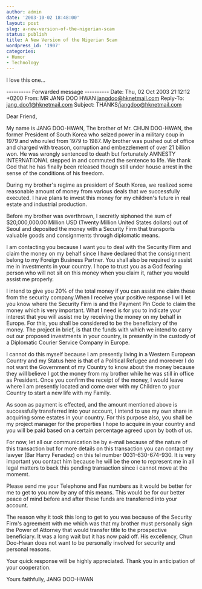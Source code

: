```yaml
---
author: admin
date: '2003-10-02 18:48:00'
layout: post
slug: a-new-version-of-the-nigerian-scam
status: publish
title: A New Version of the Nigerian Scam
wordpress_id: '1907'
categories:
- Humor
- Technology
---
```

I love this one...

---------- Forwarded message ----------
Date: Thu, 02 Oct 2003 21:12:12 +0200
From: MR JANG DOO HWAN <jangdoo@hknetmail.com>
Reply-To: jang_doo1@hknetmail.com
Subject: THANKS</jangdoo@hknetmail.com>

Dear Friend,

My name is JANG DOO-HWAN, The brother of Mr. CHUN DOO-HWAN, the former President of South Korea who seized power in a military coup in 1979 and who ruled from 1979 to 1987. My brother was pushed out of office and charged with treason, corruption and embezzlement of over 21 billion won. He was wrongly sentenced to death but fortunately AMNESTY INTERNATIONAL stepped in and commuted the sentence to life. We thank God that he has finally been released though still under house arrest in the sense of the conditions of his freedom.

During my brother's regime as president of South Korea, we realized some reasonable amount of money from various deals that we successfully executed. I have plans to invest this money for my children's future in real estate and industrial production.

Before my brother was overthrown, I secretly siphoned the sum of $20,000,000.00 Million USD (Twenty Million United States dollars) out of Seoul and deposited the money with a Security Firm that transports valuable goods and consignments through diplomatic means. <lj-cut text="read the rest"></lj-cut>

I am contacting you because I want you to deal with the Security Firm and claim the money on my behalf since I have declared that the consignment belong to my Foreign Business Partner. You shall also be required to assist me in investments in your country. I hope to trust you as a God fearing person who will not sit on this money when you claim it, rather you would assist me properly.

I intend to give you 20% of the total money if you can assist me claim these from the security company.When I receive your positive response I will let you know where the Security Firm is and the Payment Pin Code to claim the money which is very important. What I need is for you to indicate your interest that you will assist me by receiving the money on my behalf in Europe. For this, you shall be considered to be the beneficiary of the money. The project in brief, is that the funds with which we intend to carry out our proposed investments in your country, is presently in the custody of a Diplomatic Courier Service Company in Europe.

I cannot do this myself because I am presently living in a Western European Country and my Status here is that of a Political Refugee and moreover I do not want the Government of my Country to know about the money because they will believe I got the money from my brother while he was still in office as President. Once you confirm the receipt of the money, I would leave where I am presently located and come over with my Children to your Country to start a new life with my Family.

As soon as payment is effected, and the amount mentioned above is successfully transferred into your account, I intend to use my own share in acquiring some estates in your country. For this purpose also, you shall be my project manager for the properties I hope to acquire in your country and you will be paid based on a certain percentage agreed upon by both of us.

For now, let all our communication be by e-mail because of the nature of this transaction but for more details on this transaction you can contact my lawyer (Bar Harry Fenadez) on this tel number 0031-630-674-930. It is very important you contact him because he will be the one to represent me in all legal matters to back this pending transaction since i cannot move at the momemt.

Please send me your Telephone and Fax numbers as it would be better for me to get to you now by any of this means. This would be for our better peace of mind before and after these funds are transferred into your account.

The reason why it took this long to get to you was because of the Security Firm's agreement with me which was that my brother must personally sign the Power of Attorney that would transfer title to the prospective beneficiary. It was a long wait but it has now paid off. His excellency, Chun Doo-Hwan does not want to be personally involved for security and personal reasons.

Your quick response will be highly appreciated. Thank you in anticipation of your cooperation.

Yours faithfully,
JANG DOO-HWAN
